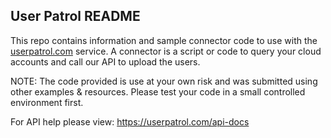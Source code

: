 ## User Patrol README

This repo contains information and sample connector code to use with the [userpatrol.com](https://userpatrol.com/) service.
A connector is a script or code to query your cloud accounts and call our API to upload the users.

NOTE:  The code provided is use at your own risk and was submitted using other examples & resources.  Please test your code in a small controlled environment first.

For API help please view: https://userpatrol.com/api-docs
